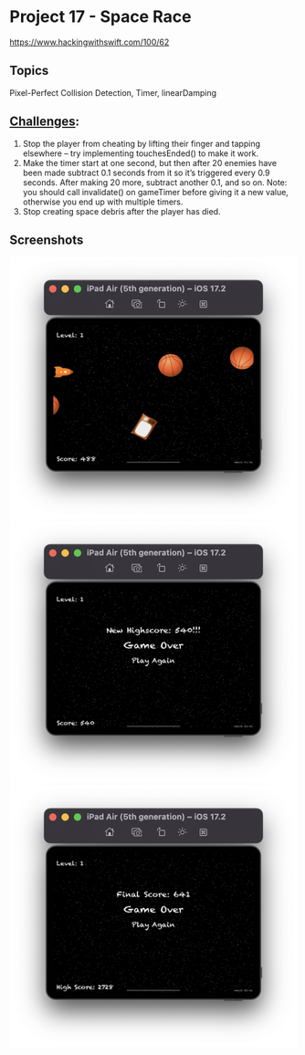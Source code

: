 # Project 17 - Space Race

https://www.hackingwithswift.com/100/62

## Topics
Pixel-Perfect Collision Detection, Timer, linearDamping

## [Challenges](https://www.hackingwithswift.com/read/17/5/wrap-up):
1. Stop the player from cheating by lifting their finger and tapping elsewhere – try implementing touchesEnded() to make it work.
2. Make the timer start at one second, but then after 20 enemies have been made subtract 0.1 seconds from it so it’s triggered every 0.9 seconds. After making 20 more, subtract another 0.1, and so on. Note: you should call invalidate() on gameTimer before giving it a new value, otherwise you end up with multiple timers.
3. Stop creating space debris after the player has died.

## Screenshots

![screenshot1](screenshots/Screenshot1.png)
![screenshot2](screenshots/Screenshot2.png)
![screenshot3](screenshots/Screenshot3.png)
